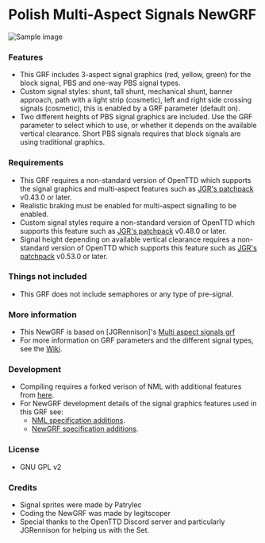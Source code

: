 # Polish Multi-Aspect Signals NewGRF

![Sample image](https://github.com/user-attachments/assets/d2a9e1f5-e8c1-4780-8ed2-0355e3bebe12)
### Features

* This GRF includes 3-aspect signal graphics (red, yellow, green) for the block signal, PBS and one-way PBS signal types.
* Custom signal styles: shunt, tall shunt, mechanical shunt, banner approach, path with a light strip (cosmetic), left and right side crossing signals (cosmetic), this is enabled by a GRF parameter (default on).
* Two different heights of PBS signal graphics are included. Use the GRF parameter to select which to use, or whether it depends on the available vertical clearance. Short PBS signals requires that block signals are using traditional graphics.

### Requirements

* This GRF requires a non-standard version of OpenTTD which supports the signal graphics and multi-aspect features such as [JGR's patchpack](https://github.com/JGRennison/OpenTTD-patches) v0.43.0 or later.
* Realistic braking must be enabled for multi-aspect signalling to be enabled.
* Custom signal styles require a non-standard version of OpenTTD which supports this feature such as [JGR's patchpack](https://github.com/JGRennison/OpenTTD-patches) v0.48.0 or later.
* Signal height depending on available vertical clearance requires a non-standard version of OpenTTD which supports this feature such as [JGR's patchpack](https://github.com/JGRennison/OpenTTD-patches) v0.53.0 or later.

### Things not included

* This GRF does not include semaphores or any type of pre-signal.

### More information

* This NewGRF is based on [JGRennison]'s [Multi aspect signals grf](https://github.com/JGRennison/multi-aspect-signals-grf)
* For more information on GRF parameters and the different signal types, see the [Wiki](https://github.com/JGRennison/multi-aspect-signals-grf/wiki).

### Development

* Compiling requires a forked verison of NML with additional features from [here](https://github.com/JGRennison/nml).
* For NewGRF development details of the signal graphics features used in this GRF see:
    * [NML specification additions](https://jgrennison.github.io/OpenTTD-patches/newgrf-additions-nml.html).
    * [NewGRF specification additions](https://jgrennison.github.io/OpenTTD-patches/newgrf-additions.html).

### License

* GNU GPL v2

### Credits

* Signal sprites were made by Patrylec
* Coding the NewGRF was made by legitscoper
* Special thanks to the OpenTTD Discord server and particularly JGRennison for helping us with the Set.
